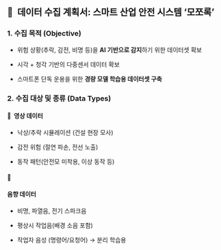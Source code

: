 ## **📄**  **데이터 수집 계획서: 스마트 산업 안전 시스템 ‘모쪼록’**


### **1.** **수집 목적 (Objective)**

- 위험 상황(추락, 감전, 비명 등)을 **AI 기반으로 감지**하기 위한 데이터셋 확보
    
- 시각 + 청각 기반의 다중센서 데이터 확보
    
- 스마트폰 단독 운용을 위한 **경량 모델 학습용 데이터셋 구축**


### **2.** **수집 대상 및 종류 (Data Types)**

  

#### **🔹**  **영상 데이터**

- 낙상/추락 시뮬레이션 (건설 현장 모사)
    
- 감전 위험 (절연 파손, 전선 노출)
    
- 동작 패턴(안전모 미착용, 이상 동작 등)
    

  

#### **🔹** 

#### **음향 데이터**

- 비명, 파열음, 전기 스파크음
    
- 평상시 작업음(배경 소음 포함)
    
- 작업자 음성 (명령어/요청어) → 분리 학습용